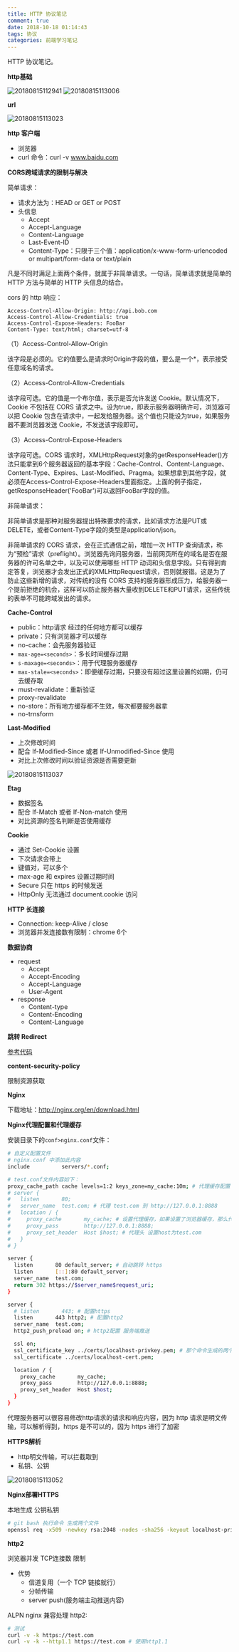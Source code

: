 ```yaml
---
title: HTTP 协议笔记
comment: true
date: 2018-10-18 01:14:43
tags: 协议
categories: 前端学习笔记
---
```


HTTP 协议笔记。

<!-- more -->

**http基础**

![20180815112941](https://user-images.githubusercontent.com/20960902/44130210-f40a4ce2-a07e-11e8-95bc-45ca00f17d95.png)
![20180815113006](https://user-images.githubusercontent.com/20960902/44130216-fb7398c6-a07e-11e8-863d-27c8f343efd0.png)

**url**

![20180815113023](https://user-images.githubusercontent.com/20960902/44130221-03b1b734-a07f-11e8-8d7e-dc8c7dac8bc6.png)

**http 客户端**

- 浏览器
- curl 命令：curl -v www.baidu.com

**CORS跨域请求的限制与解决**

简单请求：

- 请求方法为：HEAD or GET or POST
- 头信息
  - Accept
  - Accept-Language
  - Content-Language
  - Last-Event-ID
  - Content-Type：只限于三个值：application/x-www-form-urlencoded or multipart/form-data or text/plain

凡是不同时满足上面两个条件，就属于非简单请求。一句话，简单请求就是简单的 HTTP 方法与简单的 HTTP 头信息的结合。

cors 的 http 响应：
```
Access-Control-Allow-Origin: http://api.bob.com
Access-Control-Allow-Credentials: true
Access-Control-Expose-Headers: FooBar
Content-Type: text/html; charset=utf-8
```

（1）Access-Control-Allow-Origin

该字段是必须的。它的值要么是请求时Origin字段的值，要么是一个*，表示接受任意域名的请求。

（2）Access-Control-Allow-Credentials

该字段可选。它的值是一个布尔值，表示是否允许发送 Cookie。默认情况下，Cookie 不包括在 CORS 请求之中。设为true，即表示服务器明确许可，浏览器可以把 Cookie 包含在请求中，一起发给服务器。这个值也只能设为true，如果服务器不要浏览器发送 Cookie，不发送该字段即可。

（3）Access-Control-Expose-Headers

该字段可选。CORS 请求时，XMLHttpRequest对象的getResponseHeader()方法只能拿到6个服务器返回的基本字段：Cache-Control、Content-Language、Content-Type、Expires、Last-Modified、Pragma。如果想拿到其他字段，就必须在Access-Control-Expose-Headers里面指定。上面的例子指定，getResponseHeader('FooBar')可以返回FooBar字段的值。

非简单请求：

非简单请求是那种对服务器提出特殊要求的请求，比如请求方法是PUT或DELETE，或者Content-Type字段的类型是application/json。

非简单请求的 CORS 请求，会在正式通信之前，增加一次 HTTP 查询请求，称为“预检”请求（preflight）。浏览器先询问服务器，当前网页所在的域名是否在服务器的许可名单之中，以及可以使用哪些 HTTP 动词和头信息字段。只有得到肯定答复，浏览器才会发出正式的XMLHttpRequest请求，否则就报错。这是为了防止这些新增的请求，对传统的没有 CORS 支持的服务器形成压力，给服务器一个提前拒绝的机会，这样可以防止服务器大量收到DELETE和PUT请求，这些传统的表单不可能跨域发出的请求。


**Cache-Control**

- public：http请求 经过的任何地方都可以缓存
- private：只有浏览器才可以缓存
- no-cache：会先服务器验证
- `max-age=<seconds>`：多长时间缓存过期
- `s-maxage=<seconds>`：用于代理服务器缓存
- `max-stale=<seconds>`：即便缓存过期，只要没有超过这里设置的如期，仍可去缓存取
- must-revalidate：重新验证
- proxy-revalidate
- no-store：所有地方缓存都不生效，每次都要服务器拿
- no-trnsform

**Last-Modified**

- 上次修改时间
- 配合 If-Modified-Since 或者 If-Unmodified-Since 使用
- 对比上次修改时间以验证资源是否需要更新

![20180815113037](https://user-images.githubusercontent.com/20960902/44130234-11b279f4-a07f-11e8-87cf-3254a39d029b.png)

**Etag**

- 数据签名
- 配合 If-Match 或者 If-Non-match 使用
- 对比资源的签名判断是否使用缓存

**Cookie**

- 通过 Set-Cookie 设置
- 下次请求会带上
- 键值对，可以多个
- max-age 和 expires 设置过期时间
- Secure 只在 https 的时候发送
- HttpOnly 无法通过 document.cookie 访问

**HTTP 长连接**

- Connection: keep-Alive / close
- 浏览器并发连接数有限制：chrome 6个

**数据协商**
- request
  - Accept
  - Accept-Encoding
  - Accept-Language
  - User-Agent
- response
  - Content-type
  - Content-Encoding
  - Content-Language

**跳转 Redirect**

[参考代码](https://github.com/amenzai/code-snippet/blob/master/note/httpProtocol/server.js)

**content-security-policy**

限制资源获取

**Nginx**

下载地址：http://nginx.org/en/download.html

**Nginx代理配置和代理缓存**

安装目录下的`conf>nginx.conf`文件：

```bash
# 自定义配置文件
# nginx.conf 中添加此内容
include          servers/*.conf;

# test.conf文件内容如下：
proxy_cache_path cache levels=1:2 keys_zone=my_cache:10m; # 代理缓存配置
# server {
#   listen       80;
#   server_name  test.com; # 代理 test.com 到 http://127.0.0.1:8888
#   location / {
#     proxy_cache       my_cache; # 设置代理缓存，如果设置了浏览器缓存，那么代理也会实施缓存，那么使用其他浏览器访问，就会从代理缓存取数据（或者其他用户进行访问）
#     proxy_pass        http://127.0.0.1:8888;
#     proxy_set_header  Host $host; # 代理头 设置host为test.com
#   }
# }

server {
  listen       80 default_server; # 自动跳转 https
  listen       [::]:80 default_server;
  server_name  test.com;
  return 302 https://$server_name$request_uri;
}

server {
  # listen       443; # 配置https
  listen       443 http2; # 配置http2
  server_name  test.com;
  http2_push_preload on; # http2配置 服务端推送

  ssl on;
  ssl_certificate_key ../certs/localhost-privkey.pem; # 那个命令生成的两个文件的地址
  ssl_certificate ../certs/localhost-cert.pem;

  location / {
    proxy_cache       my_cache;
    proxy_pass        http://127.0.0.1:8888;
    proxy_set_header  Host $host;
  }
}
```
代理服务器可以很容易修改http请求的请求和响应内容，因为 http 请求是明文传输，可以解析得到，https 是不可以的，因为 https 进行了加密

**HTTPS解析**

- http明文传输，可以拦截取到
- 私钥、公钥

![20180815113052](https://user-images.githubusercontent.com/20960902/44130243-1c1e7a50-a07f-11e8-95b6-8ad60995f25a.png)

**Nginx部署HTTPS**

本地生成 公钥私钥
```bash
# git bash 执行命令 生成两个文件
openssl req -x509 -newkey rsa:2048 -nodes -sha256 -keyout localhost-privkey.pem -out localhost-cert.pem
```

**http2**

浏览器并发 TCP连接数 限制
- 优势
  - 信道复用（一个 TCP 链接就行）
  - 分帧传输
  - server push(服务端主动推送内容)

ALPN nginx 兼容处理 http2:
```bash
# 测试
curl -v -k https://test.com
curl -v -k --http1.1 https://test.com # 使用http1.1
```